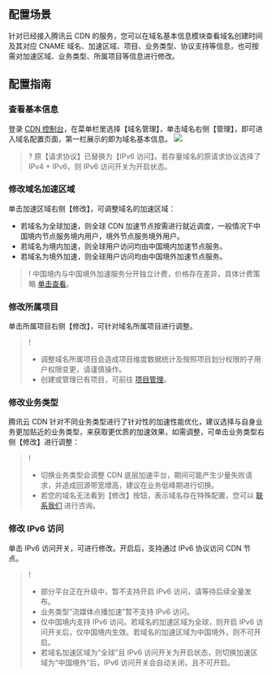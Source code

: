 ## 配置场景

针对已经接入腾讯云 CDN 的服务，您可以在域名基本信息模块查看域名创建时间及其对应 CNAME 域名、加速区域、项目、业务类型、协议支持等信息，也可按需对加速区域、业务类型、所属项目等信息进行修改。

## 配置指南

### 查看基本信息

登录 [CDN 控制台](https://console.cloud.tencent.com/cdn)，在菜单栏里选择【域名管理】，单击域名右侧【管理】，即可进入域名配置页面，第一栏展示的即为域名基本信息。
![](https://main.qcloudimg.com/raw/6eb21f58bbbab8364ff7de5f113a2611.png)

>? 原【请求协议】已替换为【IPv6 访问】。若存量域名的原请求协议选择了 IPv4 + IPv6，则 IPv6 访问开关为开启状态。


###  修改域名加速区域

单击加速区域右侧【修改】，可调整域名的加速区域：
- 若域名为全球加速，则全球 CDN 加速节点按需进行就近调度，一般情况下中国境内节点服务境内用户，境外节点服务境外用户。
- 若域名为境内加速，则全球用户访问均由中国境内加速节点服务。
- 若域名为境外加速，则全球用户访问均由中国境外加速节点服务。



> ! 中国境内与中国境外加速服务分开独立计费，价格存在差异，具体计费策略 [单击查看](https://cloud.tencent.com/document/product/228/2949)。


### 修改所属项目

单击所属项目右侧【修改】，可针对域名所属项目进行调整。


> !
> - 调整域名所属项目会造成项目维度数据统计及按照项目划分权限的子用户权限变更，请谨慎操作。
> - 创建或管理已有项目，可前往 [项目管理](https://console.cloud.tencent.com/project)。






### 修改业务类型

腾讯云 CDN 针对不同业务类型进行了针对性的加速性能优化，建议选择与自身业务更加贴近的业务类型，来获取更优质的加速效果，如需调整，可单击业务类型右侧【修改】进行调整：


> !
> - 切换业务类型会调整 CDN 底层加速平台，期间可能产生少量失败请求，并造成回源带宽增高，建议在业务低峰期进行切换。
> - 若您的域名无法看到【修改】按钮，表示域名存在特殊配置，您可以 [联系我们](https://cloud.tencent.com/act/event/connect-service) 进行咨询。

### 修改 IPv6 访问
单击 IPv6 访问开关，可进行修改。开启后，支持通过 IPv6 协议访问 CDN 节点。

>! 
>- 部分平台正在升级中，暂不支持开启 IPv6 访问，请等待后续全量发布。
>- 业务类型“流媒体点播加速”暂不支持 IPv6 访问。 
>- 仅中国境内支持 IPv6 访问。若域名的加速区域为全球，则开启 IPv6 访问开关后，仅中国境内生效。若域名的加速区域为中国境外，则不可开启。
>- 若域名加速区域为“全球”且 IPv6 访问开关为开启状态，则切换加速区域为“中国境外”后，IPv6 访问开关会自动关闭，且不可开启。


